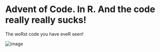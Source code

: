 # Advent of Code. In R. And the code really really sucks!
The woRst code you have eveR seen!

![image](https://user-images.githubusercontent.com/78534285/206875074-7ec26dd5-a80c-4521-8eba-53fe7d3af321.png)
